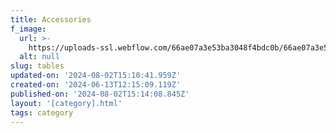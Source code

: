 ```yaml
---
title: Accessories
f_image:
  url: >-
    https://uploads-ssl.webflow.com/66ae07a3e53ba3048f4bdc0b/66ae07a3e53ba3048f4bdc14_AllBarks_Farmer_sNibbles_Front_500px-removebg-preview.png
  alt: null
slug: tables
updated-on: '2024-08-02T15:10:41.959Z'
created-on: '2024-06-13T12:15:09.119Z'
published-on: '2024-08-02T15:14:08.845Z'
layout: '[category].html'
tags: category
---
```



